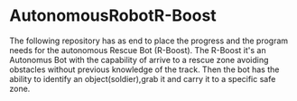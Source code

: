 # AutonomousRobotR-Boost
The following repository has as end to place the progress and the program needs for the autonomous Rescue Bot (R-Boost). The R-Boost it's an Autonomus Bot with the capability of arrive to a rescue zone avoiding obstacles without previous knowledge of the track.  Then the bot has the ability to identify an object(soldier),grab it and carry it to a specific safe zone.
